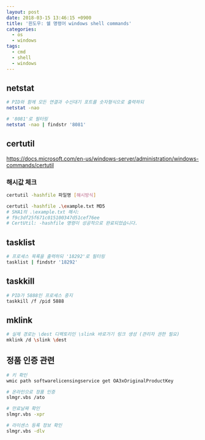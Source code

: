 ```yaml
---
layout: post
date: 2018-03-15 13:46:15 +0900
title: '윈도우: 쉘 명령어 windows shell commands'
categories:
  - os
  - windows
tags:
  - cmd
  - shell
  - windows
---
```



## netstat

```bash
# PID와 함께 모든 연결과 수신대기 포트를 숫자형식으로 출력하되
netstat -nao

# '8081'로 필터링
netstat -nao | findstr '8081'
```

## certutil

https://docs.microsoft.com/en-us/windows-server/administration/windows-commands/certutil

### 해시값 체크

```bash
certutil -hashfile 파일명 [해시방식]
```

```bash
certutil -hashfile .\example.txt MD5
# SHA1의 .\example.txt 해시:
# f9c3df25f671c015100347d51cef76ee
# CertUtil: -hashfile 명령이 성공적으로 완료되었습니다.
```

## tasklist

```bash
# 프로세스 목록을 출력하되 '18292'로 필터링
tasklist | findstr '18292'
```

## taskkill

```bash
# PID가 5888인 프로세스 중지
taskkill /f /pid 5888
```

## mklink

```bash
# 실제 경로는 \dest 디렉토리인 \slink 바로가기 링크 생성 (관리자 권한 필요)
mklink /d \slink \dest
```

## 정품 인증 관련

```bash
# 키 확인
wmic path softwarelicensingservice get OA3xOriginalProductKey

# 온라인으로 정품 인증
slmgr.vbs /ato

# 만료날짜 확인
slmgr.vbs -xpr

# 라이센스 등록 정보 확인
slmgr.vbs -dlv
```

